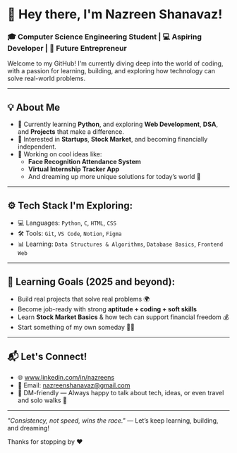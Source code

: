 # 👋 Hey there, I'm Nazreen Shanavaz!

### 🎓 Computer Science Engineering Student | 💻 Aspiring Developer | 🚀 Future Entrepreneur

Welcome to my GitHub! I'm currently diving deep into the world of coding, with a passion for learning, building, and exploring how technology can solve real-world problems.

---

## 💡 About Me
- 🌱 Currently learning **Python**, and exploring **Web Development**, **DSA**, and **Projects** that make a difference.
- 🧠 Interested in **Startups**, **Stock Market**, and becoming financially independent.
- 🔭 Working on cool ideas like:
  - **Face Recognition Attendance System**
  - **Virtual Internship Tracker App**
  - And dreaming up more unique solutions for today’s world 🚀

---

## ⚙️ Tech Stack I'm Exploring:
- 💻 Languages: `Python`, `C`, `HTML`, `CSS`
- 🛠️ Tools: `Git`, `VS Code`, `Notion`, `Figma`
- 📊 Learning: `Data Structures & Algorithms`, `Database Basics`, `Frontend Web`

---

## 🧠 Learning Goals (2025 and beyond):
- Build real projects that solve real problems 🌍
- Become job-ready with strong **aptitude + coding + soft skills**
- Learn **Stock Market Basics** & how tech can support financial freedom 💰
- Start something of my own someday 🤞✨

---

## 📬 Let's Connect!
- 🌐 www.linkedin.com/in/nazreens
- 📧 Email: nazreenshanavaz@gmail.com 
- 💬 DM-friendly — Always happy to talk about tech, ideas, or even travel and solo walks 🌸

---
*"Consistency, not speed, wins the race."* — Let’s keep learning, building, and dreaming!

Thanks for stopping by ❤️


